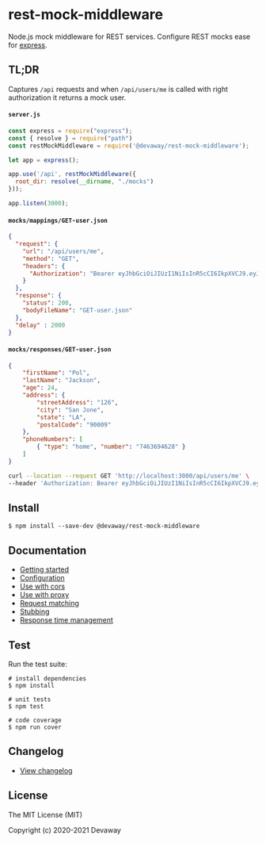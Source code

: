 # rest-mock-middleware

Node.js mock middleware for REST services. Configure REST mocks ease for [express](http://expressjs.com/).

## TL;DR

Captures `/api` requests and when `/api/users/me` is called with right authorization it returns a mock user.

#### **`server.js`**
```javascript
const express = require("express");
const { resolve } = require("path")
const restMockMiddleware = require('@devaway/rest-mock-middleware');

let app = express();

app.use('/api', restMockMiddleware({
  root_dir: resolve(__dirname, "./mocks")
}));

app.listen(3000);
```
#### **`mocks/mappings/GET-user.json`**
```json
{
  "request": {
    "url": "/api/users/me",
    "method": "GET",
    "headers": {
      "Authorization": "Bearer eyJhbGciOiJIUzI1NiIsInR5cCI6IkpXVCJ9.eyJzdWIiOiIxMjM0NTY3ODkwIiwibmFtZSI6IlBvbCBKYWNrc29uIiwiaWF0IjoxNTE2MjM5MDIyfQ.EIkH2om-Yqw2pfQVofP-N9xfP0aAQNCS-vnS3dwLBdM"
    }
  },
  "response": {
    "status": 200,
    "bodyFileName": "GET-user.json"
  },
  "delay" : 2000
}
```

#### **`mocks/responses/GET-user.json`**
```json
{
    "firstName": "Pol",
    "lastName": "Jackson",
    "age": 24,
    "address": {
        "streetAddress": "126",
        "city": "San Jone",
        "state": "LA",
        "postalCode": "90009"
    },
    "phoneNumbers": [
        { "type": "home", "number": "7463694628" }
    ]
}
```

```bash
curl --location --request GET 'http://localhost:3000/api/users/me' \
--header 'Authorization: Bearer eyJhbGciOiJIUzI1NiIsInR5cCI6IkpXVCJ9.eyJzdWIiOiIxMjM0NTY3ODkwIiwibmFtZSI6IlBvbCBKYWNrc29uIiwiaWF0IjoxNTE2MjM5MDIyfQ.EIkH2om-Yqw2pfQVofP-N9xfP0aAQNCS-vnS3dwLBdM'
```

## Install

```console
$ npm install --save-dev @devaway/rest-mock-middleware
```

## Documentation

* [Getting started](./docs/GETTING_STARTED.md)
* [Configuration](./docs/CONFIGURATION.md)
* [Use with cors](./docs/GETTING_STARTED.md#cors)
* [Use with proxy](./docs/GETTING_STARTED.md#proxy)
* [Request matching](./docs/REQUEST_MATCHING.md)
* [Stubbing](./docs/STUBBING.md)
* [Response time management](./docs/RESPONSE_TIME.md)


## Test

Run the test suite:

```console
# install dependencies
$ npm install

# unit tests
$ npm test

# code coverage
$ npm run cover
```

## Changelog

- [View changelog](https://github.com/devaway/rest-mock-middleware/blob/master/CHANGELOG.md)

## License

The MIT License (MIT)

Copyright (c) 2020-2021 Devaway
